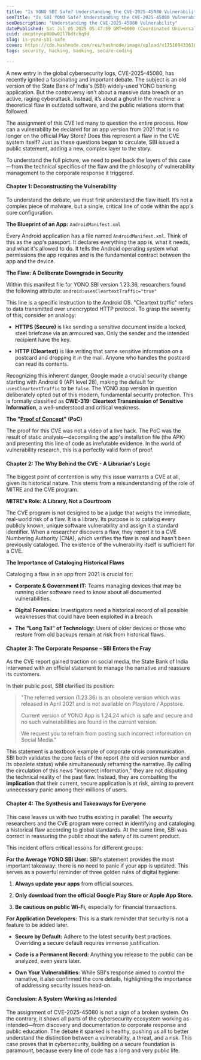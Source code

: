 ```yaml
---
title: "Is YONO SBI Safe? Understanding the CVE-2025-45080 Vulnerability"
seoTitle: "Is SBI YONO Safe? Understanding the CVE-2025-45080 Vulnerability"
seoDescription: "Understanding the CVE-2025-45080 Vulnerability"
datePublished: Sat Jul 05 2025 05:47:59 GMT+0000 (Coordinated Universal Time)
cuid: cmcptnycp000w02l7bdtchq9d
slug: is-yono-sbi-safe
cover: https://cdn.hashnode.com/res/hashnode/image/upload/v1751694336101/3eb391d4-c0fe-4d0b-8063-b80d3c0d78ef.png
tags: security, hacking, banking, secure-coding

---
```


A new entry in the global cybersecurity logs, CVE-2025-45080, has recently ignited a fascinating and important debate. The subject is an old version of the State Bank of India's (SBI) widely-used YONO banking application. But the controversy isn't about a massive data breach or an active, raging cyberattack. Instead, it’s about a ghost in the machine: a theoretical flaw in outdated software, and the public relations storm that followed.

The assignment of this CVE led many to question the entire process. How can a vulnerability be declared for an app version from 2021 that is no longer on the official Play Store? Does this represent a flaw in the CVE system itself? Just as these questions began to circulate, SBI issued a public statement, adding a new, complex layer to the story.

To understand the full picture, we need to peel back the layers of this case—from the technical specifics of the flaw and the philosophy of vulnerability management to the corporate response it triggered.

#### **Chapter 1: Deconstructing the Vulnerability**

To understand the debate, we must first understand the flaw itself. It’s not a complex piece of malware, but a single, critical line of code within the app's core configuration.

**The Blueprint of an App:** `AndroidManifest.xml`

Every Android application has a file named `AndroidManifest.xml`. Think of this as the app's passport. It declares everything the app is, what it needs, and what it's allowed to do. It tells the Android operating system what permissions the app requires and is the fundamental contract between the app and the device.

**The Flaw: A Deliberate Downgrade in Security**

Within this manifest file for YONO SBI version 1.23.36, researchers found the following attribute: `android:usesCleartextTraffic="true"`

This line is a specific instruction to the Android OS. "Cleartext traffic" refers to data transmitted over unencrypted HTTP protocol. To grasp the severity of this, consider an analogy:

* **HTTPS (Secure)** is like sending a sensitive document inside a locked, steel briefcase via an armoured van. Only the sender and the intended recipient have the key.
    
* **HTTP (Cleartext)** is like writing that same sensitive information on a postcard and dropping it in the mail. Anyone who handles the postcard can read its contents.
    

Recognizing this inherent danger, Google made a crucial security change starting with Android 9 (API level 28), making the default for `usesCleartextTraffic` to be `false`. The YONO app version in question deliberately opted out of this modern, fundamental security protection. This is formally classified as **CWE-319: Cleartext Transmission of Sensitive Information**, a well-understood and critical weakness.

**The "**[**Proof of Concept**](https://pastebin.com/z2gmGWP9)**" (PoC)**

The proof for this CVE was not a video of a live hack. The PoC was the result of static analysis—decompiling the app's installation file (the APK) and presenting this line of code as irrefutable evidence. In the world of vulnerability research, this is a perfectly valid form of proof.

#### **Chapter 2: The Why Behind the CVE - A Librarian's Logic**

The biggest point of contention is why this issue warrants a CVE at all, given its historical nature. This stems from a misunderstanding of the role of MITRE and the CVE program.

**MITRE's Role: A Library, Not a Courtroom**

The CVE program is not designed to be a judge that weighs the immediate, real-world risk of a flaw. It is a library. Its purpose is to catalog every publicly known, unique software vulnerability and assign it a standard identifier. When a researcher discovers a flaw, they report it to a CVE Numbering Authority (CNA), which verifies the flaw is real and hasn't been previously cataloged. The existence of the vulnerability itself is sufficient for a CVE.

**The Importance of Cataloging Historical Flaws**

Cataloging a flaw in an app from 2021 is crucial for:

* **Corporate & Government IT:** Teams managing devices that may be running older software need to know about all documented vulnerabilities.
    
* **Digital Forensics:** Investigators need a historical record of all possible weaknesses that could have been exploited in a breach.
    
* **The "Long Tail" of Technology:** Users of older devices or those who restore from old backups remain at risk from historical flaws.
    

#### **Chapter 3: The Corporate Response – SBI Enters the Fray**

As the CVE report gained traction on social media, the State Bank of India intervened with an official statement to manage the narrative and reassure its customers.

In their public post, SBI clarified its position:

> "The referred version (1.23.36) is an obsolete version which was released in April 2021 and is not available on Playstore / Appstore.
> 
> Current version of YONO App is 1.24.24 which is safe and secure and no such vulnerabilities are found in the current version.
> 
> We request you to refrain from posting such incorrect information on Social Media."

This statement is a textbook example of corporate crisis communication. SBI both validates the core facts of the report (the old version number and its obsolete status) while simultaneously reframing the narrative. By calling the circulation of this news "incorrect information," they are not disputing the technical reality of the past flaw. Instead, they are combatting the **implication** that their current, secure application is at risk, aiming to prevent unnecessary panic among their millions of users.

#### **Chapter 4: The Synthesis and Takeaways for Everyone**

This case leaves us with two truths existing in parallel: The security researchers and the CVE program were correct in identifying and cataloging a historical flaw according to global standards. At the same time, SBI was correct in reassuring the public about the safety of its current product.

This incident offers critical lessons for different groups:

**For the Average YONO SBI User:** SBI's statement provides the most important takeaway: there is no need to panic if your app is updated. This serves as a powerful reminder of three golden rules of digital hygiene:

1. **Always update your apps** from official sources.
    
2. **Only download from the official Google Play Store or Apple App Store.**
    
3. **Be cautious on public Wi-Fi,** especially for financial transactions.
    

**For Application Developers:** This is a stark reminder that security is not a feature to be added later.

* **Secure by Default:** Adhere to the latest security best practices. Overriding a secure default requires immense justification.
    
* **Code is a Permanent Record:** Anything you release to the public can be analyzed, even years later.
    
* **Own Your Vulnerabilities:** While SBI's response aimed to control the narrative, it also confirmed the core details, highlighting the importance of addressing security issues head-on.
    

#### **Conclusion: A System Working as Intended**

The assignment of CVE-2025-45080 is not a sign of a broken system. On the contrary, it shows all parts of the cybersecurity ecosystem working as intended—from discovery and documentation to corporate response and public education. The debate it sparked is healthy, pushing us all to better understand the distinction between a vulnerability, a threat, and a risk. This case proves that in cybersecurity, building on a secure foundation is paramount, because every line of code has a long and very public life.